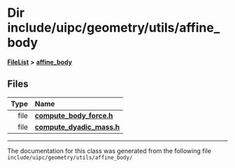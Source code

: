 

# Dir include/uipc/geometry/utils/affine\_body



[**FileList**](files.md) **>** [**affine\_body**](dir_0434b40e061af98901db13a48821d02b.md)












## Files

| Type | Name |
| ---: | :--- |
| file | [**compute\_body\_force.h**](compute__body__force_8h.md) <br> |
| file | [**compute\_dyadic\_mass.h**](compute__dyadic__mass_8h.md) <br> |



























































------------------------------
The documentation for this class was generated from the following file `include/uipc/geometry/utils/affine_body/`

